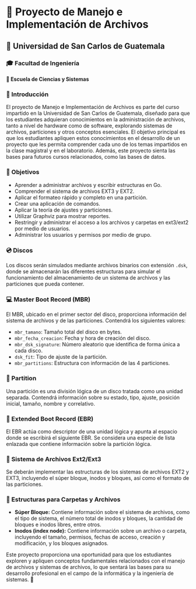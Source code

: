# :floppy_disk: Proyecto de Manejo e Implementación de Archivos

## :school: Universidad de San Carlos de Guatemala
### :mortar_board: Facultad de Ingeniería
#### :microscope: Escuela de Ciencias y Sistemas

### :book: Introducción
El proyecto de Manejo e Implementación de Archivos es parte del curso impartido en la Universidad de San Carlos de Guatemala, diseñado para que los estudiantes adquieran conocimientos en la administración de archivos, tanto a nivel de hardware como de software, explorando sistemas de archivos, particiones y otros conceptos esenciales. El objetivo principal es que los estudiantes apliquen estos conocimientos en el desarrollo de un proyecto que les permita comprender cada uno de los temas impartidos en la clase magistral y en el laboratorio. Además, este proyecto sienta las bases para futuros cursos relacionados, como las bases de datos.

### :dart: Objetivos
- Aprender a administrar archivos y escribir estructuras en Go.
- Comprender el sistema de archivos EXT3 y EXT2.
- Aplicar el formateo rápido y completo en una partición.
- Crear una aplicación de comandos.
- Aplicar la teoría de ajustes y particiones.
- Utilizar Graphviz para mostrar reportes.
- Restringir y administrar el acceso a los archivos y carpetas en ext3/ext2 por medio de usuarios.
- Administrar los usuarios y permisos por medio de grupo.

### :cd: Discos
Los discos serán simulados mediante archivos binarios con extensión `.dsk`, donde se almacenarán las diferentes estructuras para simular el funcionamiento del almacenamiento de un sistema de archivos y las particiones que pueda contener.

### :computer: Master Boot Record (MBR)
El MBR, ubicado en el primer sector del disco, proporciona información del sistema de archivos y de las particiones. Contendrá los siguientes valores:

- `mbr_tamano`: Tamaño total del disco en bytes.
- `mbr_fecha_creacion`: Fecha y hora de creación del disco.
- `mbr_dsk_signature`: Número aleatorio que identifica de forma única a cada disco.
- `dsk_fit`: Tipo de ajuste de la partición.
- `mbr_partitions`: Estructura con información de las 4 particiones.

### :file_folder: Partition
Una partición es una división lógica de un disco tratada como una unidad separada. Contendrá información sobre su estado, tipo, ajuste, posición inicial, tamaño, nombre y correlativo.

### :file_folder: Extended Boot Record (EBR)
El EBR actúa como descriptor de una unidad lógica y apunta al espacio donde se escribirá el siguiente EBR. Se considera una especie de lista enlazada que contiene información sobre la partición lógica.

### :file_folder: Sistema de Archivos Ext2/Ext3
Se deberán implementar las estructuras de los sistemas de archivos EXT2 y EXT3, incluyendo el súper bloque, inodos y bloques, así como el formato de las particiones.

### :file_folder: Estructuras para Carpetas y Archivos
- **Súper Bloque:** Contiene información sobre el sistema de archivos, como el tipo de sistema, el número total de inodos y bloques, la cantidad de bloques e inodos libres, entre otros.
- **Inodos (index node):** Contiene información sobre un archivo o carpeta, incluyendo el tamaño, permisos, fechas de acceso, creación y modificación, y los bloques asignados.

Este proyecto proporciona una oportunidad para que los estudiantes exploren y apliquen conceptos fundamentales relacionados con el manejo de archivos y sistemas de archivos, lo que sentará las bases para su desarrollo profesional en el campo de la informática y la ingeniería de sistemas. :rocket: